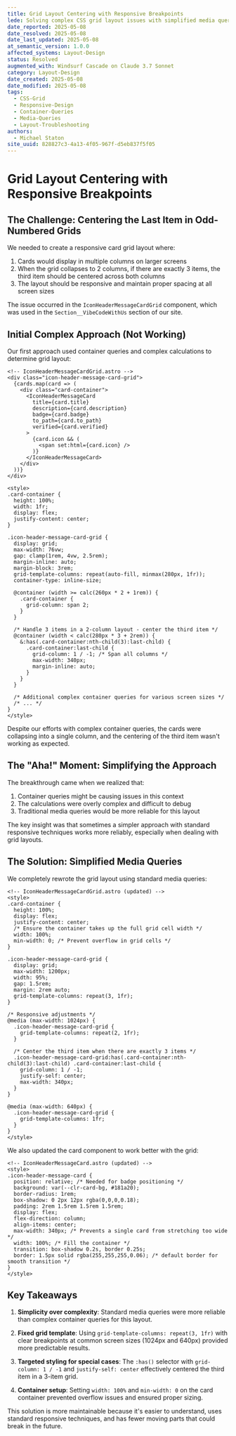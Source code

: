 ```yaml
---
title: Grid Layout Centering with Responsive Breakpoints
lede: Solving complex CSS grid layout issues with simplified media queries
date_reported: 2025-05-08
date_resolved: 2025-05-08
date_last_updated: 2025-05-08
at_semantic_version: 1.0.0
affected_systems: Layout-Design
status: Resolved
augmented_with: Windsurf Cascade on Claude 3.7 Sonnet
category: Layout-Design
date_created: 2025-05-08
date_modified: 2025-05-08
tags:
  - CSS-Grid
  - Responsive-Design
  - Container-Queries
  - Media-Queries
  - Layout-Troubleshooting
authors:
  - Michael Staton
site_uuid: 828827c3-4a13-4f05-967f-d5eb837f5f05
---
```


# Grid Layout Centering with Responsive Breakpoints

## The Challenge: Centering the Last Item in Odd-Numbered Grids

We needed to create a responsive card grid layout where:
1. Cards would display in multiple columns on larger screens
2. When the grid collapses to 2 columns, if there are exactly 3 items, the third item should be centered across both columns
3. The layout should be responsive and maintain proper spacing at all screen sizes

The issue occurred in the `IconHeaderMessageCardGrid` component, which was used in the `Section__VibeCodeWithUs` section of our site.

## Initial Complex Approach (Not Working)

Our first approach used container queries and complex calculations to determine grid layout:

```astro
<!-- IconHeaderMessageCardGrid.astro -->
<div class="icon-header-message-card-grid">
  {cards.map(card => (
    <div class="card-container">
      <IconHeaderMessageCard
        title={card.title}
        description={card.description}
        badge={card.badge}
        to_path={card.to_path}
        verified={card.verified}
      >
        {card.icon && (
          <span set:html={card.icon} />
        )}
      </IconHeaderMessageCard>
    </div>
  ))}
</div>

<style>
.card-container {
  height: 100%;
  width: 1fr;
  display: flex;
  justify-content: center;
}

.icon-header-message-card-grid {
  display: grid;
  max-width: 76vw;
  gap: clamp(1rem, 4vw, 2.5rem);
  margin-inline: auto;
  margin-block: 3rem;
  grid-template-columns: repeat(auto-fill, minmax(280px, 1fr));
  container-type: inline-size;
  
  @container (width >= calc(260px * 2 + 1rem)) {
    .card-container {
      grid-column: span 2;
    }
  }

  /* Handle 3 items in a 2-column layout - center the third item */
  @container (width < calc(280px * 3 + 2rem)) {
    &:has(.card-container:nth-child(3):last-child) {
      .card-container:last-child {
        grid-column: 1 / -1; /* Span all columns */
        max-width: 340px;
        margin-inline: auto;
      }
    }
  }
  
  /* Additional complex container queries for various screen sizes */
  /* ... */
}
</style>
```

Despite our efforts with complex container queries, the cards were collapsing into a single column, and the centering of the third item wasn't working as expected.

## The "Aha!" Moment: Simplifying the Approach

The breakthrough came when we realized that:

1. Container queries might be causing issues in this context
2. The calculations were overly complex and difficult to debug
3. Traditional media queries would be more reliable for this layout

The key insight was that sometimes a simpler approach with standard responsive techniques works more reliably, especially when dealing with grid layouts.

## The Solution: Simplified Media Queries

We completely rewrote the grid layout using standard media queries:

```astro
<!-- IconHeaderMessageCardGrid.astro (updated) -->
<style>
.card-container {
  height: 100%;
  display: flex;
  justify-content: center;
  /* Ensure the container takes up the full grid cell width */
  width: 100%;
  min-width: 0; /* Prevent overflow in grid cells */
}

.icon-header-message-card-grid {
  display: grid;
  max-width: 1200px;
  width: 95%;
  gap: 1.5rem;
  margin: 2rem auto;
  grid-template-columns: repeat(3, 1fr);
}

/* Responsive adjustments */
@media (max-width: 1024px) {
  .icon-header-message-card-grid {
    grid-template-columns: repeat(2, 1fr);
  }
  
  /* Center the third item when there are exactly 3 items */
  .icon-header-message-card-grid:has(.card-container:nth-child(3):last-child) .card-container:last-child {
    grid-column: 1 / -1;
    justify-self: center;
    max-width: 340px;
  }
}

@media (max-width: 640px) {
  .icon-header-message-card-grid {
    grid-template-columns: 1fr;
  }
}
</style>
```

We also updated the card component to work better with the grid:

```astro
<!-- IconHeaderMessageCard.astro (updated) -->
<style>
.icon-header-message-card {
  position: relative; /* Needed for badge positioning */
  background: var(--clr-card-bg, #181a20);
  border-radius: 1rem;
  box-shadow: 0 2px 12px rgba(0,0,0,0.18);
  padding: 2rem 1.5rem 1.5rem 1.5rem;
  display: flex;
  flex-direction: column;
  align-items: center;
  max-width: 340px; /* Prevents a single card from stretching too wide */
  width: 100%; /* Fill the container */
  transition: box-shadow 0.2s, border 0.25s;
  border: 1.5px solid rgba(255,255,255,0.06); /* default border for smooth transition */
}
</style>
```

## Key Takeaways

1. **Simplicity over complexity**: Standard media queries were more reliable than complex container queries for this layout.

2. **Fixed grid template**: Using `grid-template-columns: repeat(3, 1fr)` with clear breakpoints at common screen sizes (1024px and 640px) provided more predictable results.

3. **Targeted styling for special cases**: The `:has()` selector with `grid-column: 1 / -1` and `justify-self: center` effectively centered the third item in a 3-item grid.

4. **Container setup**: Setting `width: 100%` and `min-width: 0` on the card container prevented overflow issues and ensured proper sizing.

This solution is more maintainable because it's easier to understand, uses standard responsive techniques, and has fewer moving parts that could break in the future.
